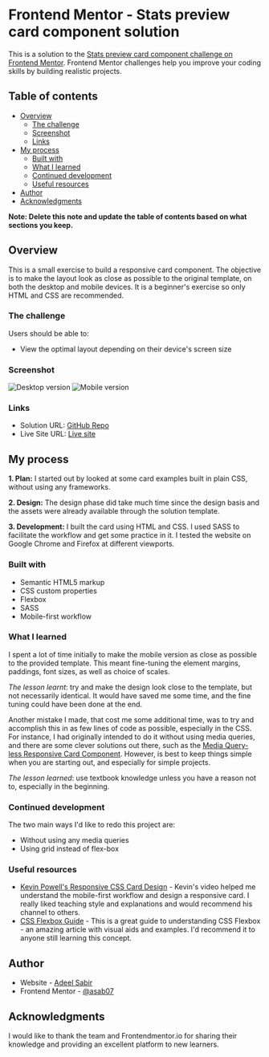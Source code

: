 # Frontend Mentor - Stats preview card component solution

This is a solution to the [Stats preview card component challenge on Frontend Mentor](https://www.frontendmentor.io/challenges/stats-preview-card-component-8JqbgoU62). Frontend Mentor challenges help you improve your coding skills by building realistic projects.

## Table of contents

- [Overview](#overview)
  - [The challenge](#the-challenge)
  - [Screenshot](#screenshot)
  - [Links](#links)
- [My process](#my-process)
  - [Built with](#built-with)
  - [What I learned](#what-i-learned)
  - [Continued development](#continued-development)
  - [Useful resources](#useful-resources)
- [Author](#author)
- [Acknowledgments](#acknowledgments)

**Note: Delete this note and update the table of contents based on what sections you keep.**

## Overview

This is a small exercise to build a responsive card component. The objective is to make the layout look as close as possible to the original template, on both the desktop and mobile devices. It is a beginner's exercise so only HTML and CSS are recommended.

### The challenge

Users should be able to:

- View the optimal layout depending on their device's screen size

### Screenshot

![Desktop version](./screenshots/screenshot-desktop.jpg)
![Mobile version](./screenshots/screenshot-desktop.jpg)

### Links

- Solution URL: [GitHub Repo](https://github.com/asab07/responsive-stats-card-1)
- Live Site URL: [Live site](https://your-live-site-url.com)

## My process

**1. Plan:** I started out by looked at some card examples built in plain CSS, without using any frameworks.

**2. Design:** The design phase did take much time since the design basis and the assets were already available through the solution template.

**3. Development:** I built the card using HTML and CSS. I used SASS to facilitate the workflow and get some practice in it. I tested the website on Google Chrome and Firefox at different viewports.

### Built with

- Semantic HTML5 markup
- CSS custom properties
- Flexbox
- SASS
- Mobile-first workflow

### What I learned

I spent a lot of time initially to make the mobile version as close as possible to the provided template. This meant fine-tuning the element margins, paddings, font sizes, as well as choice of scales.

_The lesson learnt_: try and make the design look close to the template, but not necessarily identical. It would have saved me some time, and the fine tuning could have been done at the end.

Another mistake I made, that cost me some additional time, was to try and accomplish this in as few lines of code as possible, especially in the CSS. For instance, I had originally intended to do it without using media queries, and there are some clever solutions out there, such as the [Media Query-less Responsive Card Component](https://css-tricks.com/how-to-make-a-media-query-less-card-component/). However, is best to keep things simple when you are starting out, and especially for simple projects.

_The lesson learned_: use textbook knowledge unless you have a reason not to, especially in the beginning.

### Continued development

The two main ways I'd like to redo this project are:

- Without using any media queries
- Using grid instead of flex-box

### Useful resources

- [Kevin Powell's Responsive CSS Card Design](https://www.youtube.com/watch?v=51DbAwcmqD8&t=625s) - Kevin's video helped me understand the mobile-first workflow and design a responsive card. I really liked teaching style and explanations and would recommend his channel to others.
- [CSS Flexbox Guide](https://css-tricks.com/snippets/css/a-guide-to-flexbox/) - This is a great guide to understanding CSS Flexbox - an amazing article with visual aids and examples. I'd recommend it to anyone still learning this concept.

## Author

- Website - [Adeel Sabir](https://github.com/asab07)
- Frontend Mentor - [@asab07](https://www.frontendmentor.io/profile/asab07)

## Acknowledgments

I would like to thank the team and Frontendmentor.io for sharing their knowledge and providing an excellent platform to new learners.
